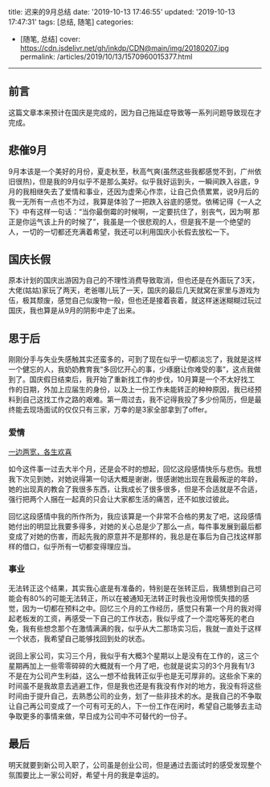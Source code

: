 title: 迟来的9月总结
date: '2019-10-13 17:46:55'
updated: '2019-10-13 17:47:31'
tags: [总结, 随笔]
categories:
  - [随笔, 总结]
cover: https://cdn.jsdelivr.net/gh/inkdp/CDN@main/img/20180207.jpg
permalink: /articles/2019/10/13/1570960015377.html
---
## 前言

这篇文章本来预计在国庆是完成的，因为自己拖延症导致等一系列问题导致现在才完成。

## 悲催9月
9月本该是一个美好的月份，夏走秋至，秋高气爽(虽然这些我都感觉不到，广州依旧很热)，但是我的9月似乎不是那么美好。似乎我好运到头，一瞬间跌入谷底，9月的我相继失去了爱情和事业，还因为虚荣心作祟，让自己负债累累，说9月后的我一无所有一点也不为过，我算是体验了一把跌入谷底的感觉。依稀记得《一人之下》中有这样一句话：“当你最倒霉的时候啊，一定要抗住了，别丧气，因为啊 那正是你运气该上升的时候了”，我虽是一个很悲观的人，但是我不是一个绝望的人，一切的一切都还充满着希望，我还可以利用国庆小长假去放松一下。

## 国庆长假
原本计划的国庆出游因为自己的不理性消费导致取消，但也还是在外面玩了3天，大佬(姑姑)家玩了两天，老爸哪儿玩了一天，国庆的最后几天就窝在家里与游戏为伍，极其颓废，感觉自己似废物一般，但也还是接着丧着，就这样迷迷糊糊过玩过国庆，我也算是从9月的阴影中走了出来。

## 思于后

刚刚分手与失业失感触其实还蛮多的，可到了现在似乎一切都淡忘了，我就是这样一个健忘的人，我奶奶教育我“多回忆开心的事，少琢磨让你难受的事”，这点我做到了。国庆假日结束后，我开始了重新找工作的步伐，10月算是一个不太好找工作的日期，外加上应届生的身份，以及上一份工作未能转正的种种原因，我已经预料到自己这找工作之路的艰难。第一周过去，我不记得我投了多少份简历，但是最终能去现场面试的仅仅只有三家，万幸的是3家全部拿到了offer。

### 爱情

[一边两宽，各生欢喜](https://www.jinjianh.com/articles/2019/09/21/1569077915744.html)

如今这件事一过去大半个月，还是会不时的想起，回忆这段感情快乐与悲伤。我想我下次见到她，对她说得第一句话大概是谢谢，很感谢她出现在我最叛逆的年龄，她的出现真的教会了我很多东西，让我成长了很多很多，但是不合适就是不合适，强行把两个人捆在一起真的只会让大家都生活的痛苦，还不如放过彼此。

回忆这段感情中我的所作所为，我应该算是一个非常不合格的男友了吧，这段感情她付出的明显比我要多得多，对她的关心总是少了那么一点，每件事发展到最后都变成了对她的伤害，而起先我的原意并不是那样的，我总是在事后为自己找这样那样的借口，似乎所有一切都变得理应当。

### 事业

无法转正这个结果，其实我心底是有准备的，特别是在张转正后，我猜想到自己可能会有80%的可能无法转正，所以在被通知无法转正时我也没用惊慌失措的感觉，因为一切都在预料之中。回忆三个月的工作经历，感觉只有第一个月的我对得起老板发的工资，再感受一下自己的工作状态，我似乎成了一个混吃等死的老白兔，我有些想念那个在激情满满的我，似乎从大二那场实习后，我就一直处于这样一个状态，我希望自己能够找回到处的状态。

说回上家公司，实习三个月，我似乎有大概3个星期以上是没有在工作的，这三个星期再加上一些零零碎碎的大概就有一个月了吧，也就是说实习的3个月我有1/3不是在为公司产生利益，这么一想不给我转正似乎也是无可厚非的。这些余下来的时间虽不是我故意去逃避工作，但是我也还是有我没有作对的地方，我没有将这些时间由于提升自己，去熟悉公司的业务，划了一些非技术的水。是我自己的不争取让自己再公司变成了一个可有可无的人，下一份工作在闲时，希望自己能够去主动争取更多的事情来做，早日成为公司中不可替代的一份子。

## 最后

明天就要到新公司入职了，公司虽是创业公司，但是通过去面试时的感受发现整个氛围要比上一家公司好，希望十月的我是幸运的。
